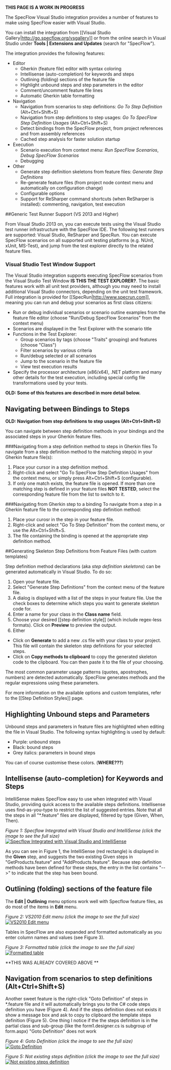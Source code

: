 **THIS PAGE IS A WORK IN PROGRESS**

The SpecFlow Visual Studio integration provides a number of features to make using SpecFlow easier with Visual Studio.

You can install the integration from [[Visual Studio Gallery|http://go.specflow.org/vsgallery]] or from the online search in Visual Studio under **Tools | Extensions and Updates** (search for "SpecFlow").

The integration provides the following features:

* Editor
  * Gherkin (feature file) editor with syntax coloring
  * Intellisense (auto-completion) for keywords and steps
  * Outlining (folding) sections of the feature file
  * Highlight unbound steps and step parameters in the editor
  * Comment/uncomment feature file lines
  * Automatic Gherkin table formatting
* Navigation
  * Navigation from scenarios to step definitions: _Go To Step Definition_ (Alt+Ctrl+Shift+S)
  * Navigation from step definitions to step usages: _Go To SpecFlow Step Definition Usages_ (Alt+Ctrl+Shift+S) 
  * Detect bindings from the SpecFlow project, from project references and from assembly references
  * Cached step analysis for faster solution startup
* Execution
  * Scenario execution from context menu: _Run SpecFlow Scenarios_, _Debug SpecFlow Scenarios_
  * Debugging
* Other
  * Generate step definition skeletons from feature files: _Generate Step Definitions_
  * Re-generate feature files (from project node context menu and automatically on configuration change)
  * Configurable options
  * Support for ReSharper command shortcuts (when ReSharper is installed): commenting, navigation, test execution

##Generic Test Runner Support (VS 2013 and Higher)

From Visual Studio 2013 on, you can execute tests using the Visual Studio test runner infrastructure with the SpecFlow IDE. The following test runners are supported: Visual Studio, ReSharper and SpecRun. You can execute SpecFlow scenarios on all supported unit testing platforms (e.g. NUnit, xUnit, MS-Test), and jump from the test explorer directly to the related feature files.

### Visual Studio Test Window Support

The Visual Studio integration supports executing SpecFlow scenarios from the Visual Studio Test Window **IS THIS THE TEST EXPLORER?**. The basic features work with all unit test providers, although you may need to install additional Visual Studio connectors, depending on the unit test framework. Full integration is provided for [[SpecRun|http://www.specrun.com]], meaning you can run and debug your scenarios as first class citizens:

* Run or debug individual scenarios or scenario outline examples from the feature file editor (choose "Run/Debug SpecFlow Scenarios" from the context menu)
* Scenarios are displayed in the Test Explorer with the scenario title
* Functions in the Test Explorer: 
  * Group scenarios by tags (choose "Traits" grouping) and features (choose "Class")
  * Filter scenarios by various criteria
  * Run/debug selected or all scenarios
  * Jump to the scenario in the feature file
  * View test execution results
* Specify the processor architecture (x86/x64), .NET platform and many other details for the test execution, including special config file transformations used by your tests.

**OLD: Some of this features are described in more detail below.**

## Navigating between Bindings to Steps 
**OLD: Navigation from step definitions to step usages (Alt+Ctrl+Shift+S)**

You can navigate between step definition methods in your bindings and the associated steps in your Gherkin feature files. 

###Navigating from a step definition method to steps in Gherkin files
To navigate from a step definition method to the matching step(s) in your Gherkin feature file(s):  

1. Place your cursor in a step definition method. 
1. Right-click and select "Go To SpecFlow Step Definition Usages" from the context menu, or simply press Alt+Ctrl+Shift+S (configurable). 
1. If only one match exists, the feature file is opened. If more than one matching step is defined in your feature files **NOT TESTED**, select the corresponding feature file from the list to switch to it.

###Navigating from Gherkin step to a binding
To navigate from a step in a Gherkin feature file to the corresponding step definition method: 

1. Place your curosr in the step in your feature file.
1. Right-click and select "Go To Step Definition" from the context menu, or use the Alt+Ctrl+Shift+S.
1. The file containing the binding is opened at the appropriate step definition method.

##Generating Skeleton Step Definitions from Feature Files (with custom templates)

Step definition method declarations (aka _step definition skeletons_) can be generated automatically in Visual Studio. To do so:
1. Open your feature file.
1. Select "Generate Step Definitions" from the context menu of the feature file. 
1. A dialog is displayed with a list of the steps in your feature file. Use the check boxes to determine which steps you want to generate skeleton code for.
1. Enter a name for your class in the **Class name** field.
1. Choose your desired [[step definition style]] (which include regex-less formats). Click on **Preview** to preview the output.
1. Either  
  * Click on **Generate** to add a new .cs file with your class to your project. This file will contain the skeleton step definitions for your selected steps.  
  * Click on **Copy methods to clipboard** to copy the generated skeleton code to the clipboard. You can then paste it to the file of your choosing.

The most common parameter usage patterns (quotes, apostrophes, numbers) are detected automatically. SpecFlow generates methods and the regular expressions using these parameters. 

For more information on the available options and custom templates, refer to the [[Step Definition Styles]] page.

## Highlighting Unbound steps and Parameters

Unbound steps and parameters in feature files are highlighted when editing the file in Visual Studio. The following syntax highlighting is used by default:
* Purple: unbound steps
* Black: bound steps
* Grey italics: parameters in bound steps

You can of course customise these colors. (**WHERE???**)

## Intellisense (auto-completion) for Keywords and Steps
IntelliSense makes SpecFlow easy to use when integrated with Visual Studio, providing quick access to the available steps definitions. Intellisense uses find-as-you-type to restrict the list of suggested entries. Note that all the steps in all "*.feature" files are displayed, filtered by type (Given, When, Then).

_Figure 1: Specflow Integrated with Visual Studio and IntelliSense (click the image to see the full size)_
[![Specflow Integrated with Visual Studio and IntelliSense](http://i734.photobucket.com/albums/ww347/rommelmanalo/Specflow/IntilliSense.png) ](http://i734.photobucket.com/albums/ww347/rommelmanalo/Specflow/IntilliSense.png)


As you can see in Figure 1, the IntelliSense (red rectangle) is displayed in the **Given** step, and suggests the two existing Given steps in "GetProducts.feature" and "AddProducts.feature". Because step definition methods have been defined for these steps, the entry in the list contains "-->" to indicate that the step has been bound.

## Outlining (folding) sections of the feature file
The **Edit | Outlining** menu options work well with Specflow feature files, as do most of the items in **Edit** menu.

_Figure 2: VS2010 Edit menu (click the image to see the full size)_
[![VS2010 Edit menu](http://i734.photobucket.com/albums/ww347/rommelmanalo/Specflow/Outlining.png)](http://i734.photobucket.com/albums/ww347/rommelmanalo/Specflow/Outlining.png)

Tables in SpecFlow are also expanded and formatted automatically as you enter column names and values (see Figure 3). 

_Figure 3: Formatted table (click the image to see the full size)_
[![Formatted table](http://i734.photobucket.com/albums/ww347/rommelmanalo/Specflow/FormattedTable.png)](http://i734.photobucket.com/albums/ww347/rommelmanalo/Specflow/FormattedTable.png)


**THIS WAS ALREADY COVERED ABOVE **
## Navigation from scenarios to step definitions (Alt+Ctrl+Shift+S)
Another sweet feature is the right-click "Goto Definition" of steps in *.feature file and it will automatically brings you to the C# code steps definition you have (Figure 4). And if the steps definition does not exists it show a message box and ask to copy to clipboard the template steps definition (Figure 5). One thing I notice if the the steps definition is in the partial class and sub-group (like the form1.designer.cs is subgroup of form.aspx) "Goto Definition" does not work


_Figure 4: Goto Definition (click the image to see the full size)_
[![Goto Definition](http://i734.photobucket.com/albums/ww347/rommelmanalo/Specflow/GotoDefinition.png)](http://i734.photobucket.com/albums/ww347/rommelmanalo/Specflow/GotoDefinition.png)


_Figure 5: Not existing steps definition (click the image to see the full size)_
[![Not existing steps definition](http://i734.photobucket.com/albums/ww347/rommelmanalo/Specflow/NotExistingDefinition.png)](http://i734.photobucket.com/albums/ww347/rommelmanalo/Specflow/NotExistingDefinition.png)



